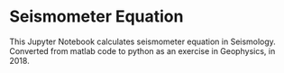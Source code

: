 # Seismometer Equation 
This Jupyter Notebook calculates seismometer equation in Seismology.
Converted from matlab code to python as an exercise in Geophysics, in 2018.
